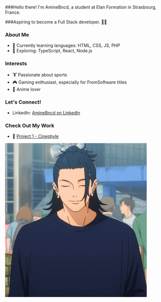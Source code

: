 
###Hello there! I'm AmineBncd, a student at Elan Formation in Strasbourg, France. 

###Aspiring to become a Full Stack developer. 👨‍💻

### About Me
- 🌱 Currently learning languages: HTML, CSS, JS, PHP
- 🚀 Exploring: TypeScript, React, Node.js

### Interests
- 🏋️ Passionate about sports
- 🎮 Gaming enthusiast, especially for FromSoftware titles
- 🎌 Anime lover


### Let's Connect!
- LinkedIn: [AmineBncd on LinkedIn](https://www.linkedin.com/in/mohamed-amine-bounachada-9a2819200/)

### Check Out My Work
- 🚀 [Project 1 - Cinephyle](https://github.com/Aminebncd/Cinephyle)

![Cover](https://github.com/Aminebncd/Aminebncd/blob/main/img/yo.gif)
